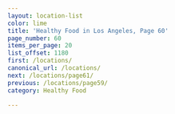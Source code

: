 ```yaml
---
layout: location-list
color: lime
title: 'Healthy Food in Los Angeles, Page 60'
page_number: 60
items_per_page: 20
list_offset: 1180
first: /locations/
canonical_url: /locations/
next: /locations/page61/
previous: /locations/page59/
category: Healthy Food

---
```

